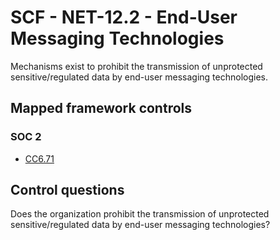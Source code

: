 # SCF - NET-12.2 - End-User Messaging Technologies
Mechanisms exist to prohibit the transmission of unprotected sensitive/regulated data by end-user messaging technologies. 
## Mapped framework controls
### SOC 2
- [CC6.71](../soc2/cc671.md)
  
## Control questions
Does the organization prohibit the transmission of unprotected sensitive/regulated data by end-user messaging technologies? 
  